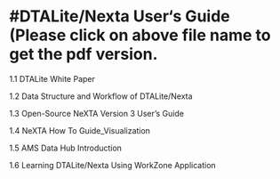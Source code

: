 #DTALite/Nexta User‘s Guide 
(Please click on above file name to get the pdf version.
===========================
1.1 DTALite White Paper

1.2 Data Structure and Workflow of DTALite/Nexta

1.3 Open-Source NeXTA Version 3 User’s Guide

1.4 NeXTA How To Guide_Visualization

1.5 AMS Data Hub Introduction

1.6 Learning DTALite/Nexta Using WorkZone Application
